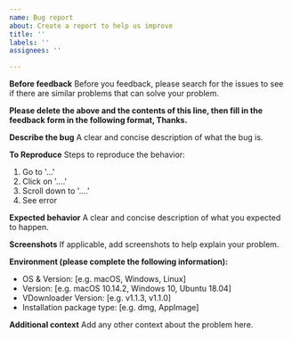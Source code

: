 ```yaml
---
name: Bug report
about: Create a report to help us improve
title: ''
labels: ''
assignees: ''

---
```


**Before feedback**
Before you feedback, please search for the issues to see if there are similar problems that can solve your problem.

**Please delete the above and the contents of this line, then fill in the feedback form in the following format, Thanks.**
<!-- Windows and Linux versions hide the application menu by default. Please use the keyboard shortcut "Ctrl+Shift+I" to open "Developer Tools" -->

**Describe the bug**
A clear and concise description of what the bug is.

**To Reproduce**
Steps to reproduce the behavior:
1. Go to '...'
2. Click on '....'
3. Scroll down to '....'
4. See error

**Expected behavior**
A clear and concise description of what you expected to happen.

**Screenshots**
If applicable, add screenshots to help explain your problem.

**Environment (please complete the following information):**
 - OS & Version: [e.g. macOS, Windows, Linux]
 - Version: [e.g. macOS 10.14.2, Windows 10, Ubuntu 18.04]
 - VDownloader Version: [e.g. v1.1.3, v1.1.0]
 - Installation package type: [e.g. dmg, AppImage]

**Additional context**
Add any other context about the problem here.
